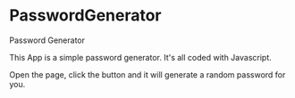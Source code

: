# PasswordGenerator
Password Generator

This App is a simple password generator. It's all coded with Javascript.

Open the page, click the button and it will generate a random password for you. 
